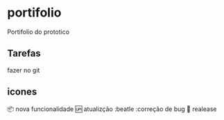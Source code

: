 # portifolio
Portifolio do prototico

## Tarefas 
fazer no git
## icones 
:package: nova funcionalidade
:up: atualizção 
:beatle :correção de bug
:checkered_flag: realease 